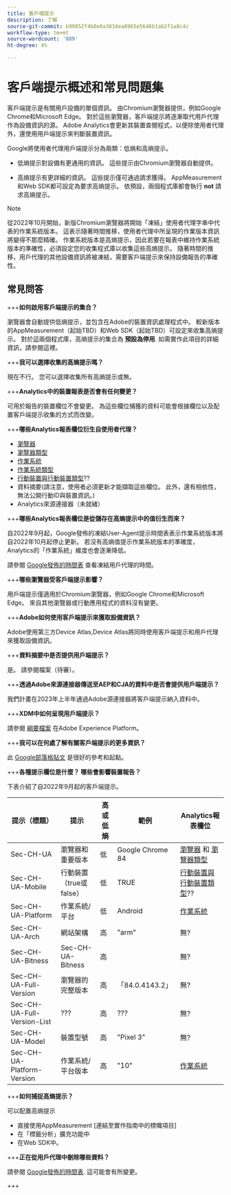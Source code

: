 ```yaml
---
title: 客戶端提示
description: 了解
source-git-commit: b99852f4b8e0a3034ea8965e5646b1ab2f1a8c4c
workflow-type: tm+mt
source-wordcount: '889'
ht-degree: 4%

---
```



# 客戶端提示概述和常見問題集

客戶端提示是有關用戶設備的單個資訊。 由Chromium瀏覽器提供，例如Google Chrome和Microsoft Edge。 對於這些瀏覽器，客戶端提示將逐漸取代用戶代理作為設備資訊的源。 Adobe Analytics會更新其裝置查閱程式，以便除使用者代理外，還使用用戶端提示來判斷裝置資訊。

Google將使用者代理用戶端提示分為兩類：低熵和高熵提示。

* 低熵提示對設備有更通用的資訊。 這些提示由Chromium瀏覽器自動提供。

* 高熵提示有更詳細的資訊。 這些提示僅可通過請求獲得。 AppMeasurement和Web SDK都可設定為要求高熵提示。 依預設，兩個程式庫都會執行 **not** 請求高熵提示。

>[!NOTE]
>
>從2022年10月開始，新版Chromium瀏覽器將開始「凍結」使用者代理字串中代表的作業系統版本。 這表示隨著時間推移，使用者代理中所呈現的作業版本資訊將變得不那麼精確。 作業系統版本是高熵提示，因此若要在報表中維持作業系統版本的準確性，必須設定您的收集程式庫以收集這些高熵提示。 隨著時間的推移，用戶代理的其他設備資訊將被凍結，需要客戶端提示來保持設備報告的準確性。

## 常見問答

+++**如何啟用客戶端提示的集合？**

瀏覽器會自動提供低熵提示，並包含在Adobe的裝置資訊處理程式中。 較新版本的AppMeasurement（起始TBD）和Web SDK（起始TBD）可設定來收集高熵提示。 對於這兩個程式庫，高熵提示的集合為 **預設為停用**. 如需實作此項目的詳細資訊，請參閱這裡。

+++**我可以選擇收集的高熵提示嗎？**

現在不行。 您可以選擇收集所有高熵提示或無。

+++**Analytics中的裝置報表是否會有任何變更？**

可用於報告的裝置欄位不會變更。 為這些欄位捕獲的資料可能會根據欄位以及配置客戶端提示收集的方式而改變。

+++**哪些Analytics報表欄位衍生自使用者代理？**

* [瀏覽器](https://experienceleague.adobe.com/docs/analytics/components/dimensions/browser.html?lang=en)
* [瀏覽器類型](https://experienceleague.adobe.com/docs/analytics/components/dimensions/browser-type.html?lang=en)
* [作業系統 ](https://experienceleague.adobe.com/docs/analytics/components/dimensions/operating-systems.html?lang=en)
* [作業系統類型](https://experienceleague.adobe.com/docs/analytics/components/dimensions/operating-system-types.html?lang=en)
* [行動裝置與行動裝置類型](https://experienceleague.adobe.com/docs/analytics/components/dimensions/mobile-dimensions.html?lang=en)??
* 資料摘要(請注意，使用者必須更新才能擷取這些欄位。 此外，還有相依性，無法公開行動ID與裝置資訊。)
* Analytics來源連接器（未就緒）

+++**哪些Analytics報表欄位是從儲存在高熵提示中的值衍生而來？**

自2022年9月起，Google發佈的凍結User-Agent提示時間表表示作業系統版本將自2022年10月起停止更新。 若沒有高熵值提示作業系統版本的準確度，Analytics的「作業系統」維度也會逐漸降低。

請參閱 [Google發佈的時間表](https://blog.chromium.org/2021/09/user-agent-reduction-origin-trial-and-dates.html) 查看凍結用戶代理的時間。

+++**哪些瀏覽器受客戶端提示影響？**

用戶端提示僅適用於Chromium瀏覽器，例如Google Chrome和Microsoft Edge。 來自其他瀏覽器或行動應用程式的資料沒有變更。

+++**Adobe如何使用客戶端提示來獲取設備資訊？**

Adobe使用第三方Device Atlas,Device Atlas將同時使用客戶端提示和用戶代理來獲取設備資訊。

+++**資料摘要中是否提供用戶端提示？**

是。 請參閱檔案（待審）。

+++**透過Adobe來源連接器傳送至AEP和CJA的資料中是否會提供用戶端提示？**

我們計畫在2023年上半年通過Adobe源連接器將客戶端提示納入資料中。

+++**XDM中如何呈現用戶端提示？**

請參閱 [綱要檔案](https://github.com/adobe/xdm/blob/master/components/datatypes/browserdetails.schema.json#L121) 在Adobe Experience Platform。

+++**我可以在何處了解有關客戶端提示的更多資訊？**

此 [Google部落格貼文](https://web.dev/user-agent-client-hints/) 是很好的參考和起點。

+++**各種提示欄位是什麼？ 哪些會影響裝置報告？**

下表介紹了自2022年9月起的客戶端提示。

| 提示（標題） | 提示 | 高或低熵 | 範例 | Analytics報表欄位 |
| --- | --- | --- | --- | --- |
| Sec-CH-UA | 瀏覽器和重要版本 | 低 | Google Chrome 84 | [瀏覽器](https://experienceleague.adobe.com/docs/analytics/components/dimensions/browser.html?lang=en) 和 [瀏覽器類型](https://experienceleague.adobe.com/docs/analytics/components/dimensions/browser-type.html?lang=en) |
| Sec-CH-UA-Mobile | 行動裝置（true或false） | 低 | TRUE | [行動裝置與行動裝置類型](https://experienceleague.adobe.com/docs/analytics/components/dimensions/mobile-dimensions.html?lang=en)?? |
| Sec-CH-UA-Platform | 作業系統/平台 | 低 | Android | [作業系統 ](https://experienceleague.adobe.com/docs/analytics/components/dimensions/operating-systems.html?lang=en) |
| Sec-CH-UA-Arch | 網站架構 | 高 | &quot;arm&quot; | 無? |
| Sec-CH-UA-Bitness | Sec-CH-UA-Bitness | 高 |  | 無? |
| Sec-CH-UA-Full-Version | 瀏覽器的完整版本 | 高 | 「84.0.4143.2」 | 無? |
| Sec-CH-UA-Full-Version-List | ??? | 高 | ??? | 無? |
| Sec-CH-UA-Model | 裝置型號 | 高 | &quot;Pixel 3&quot; | 無? |
| Sec-CH-UA-Platform-Version | 作業系統/平台版本 | 高 | &quot;10&quot; | [作業系統 ](https://experienceleague.adobe.com/docs/analytics/components/dimensions/operating-systems.html?lang=en) |

+++**如何捕捉高熵提示？**

可以配置高熵提示

* 直接使用AppMeasurement [連結至實作指南中的標幟項目]
* 在「標籤分析」擴充功能中
* 在Web SDK中。

+++**正在從用戶代理中刪除哪些資料？**

請參閱 [Google發佈的時間表](https://blog.chromium.org/2021/09/user-agent-reduction-origin-trial-and-dates.html). 這可能會有所變更。

+++